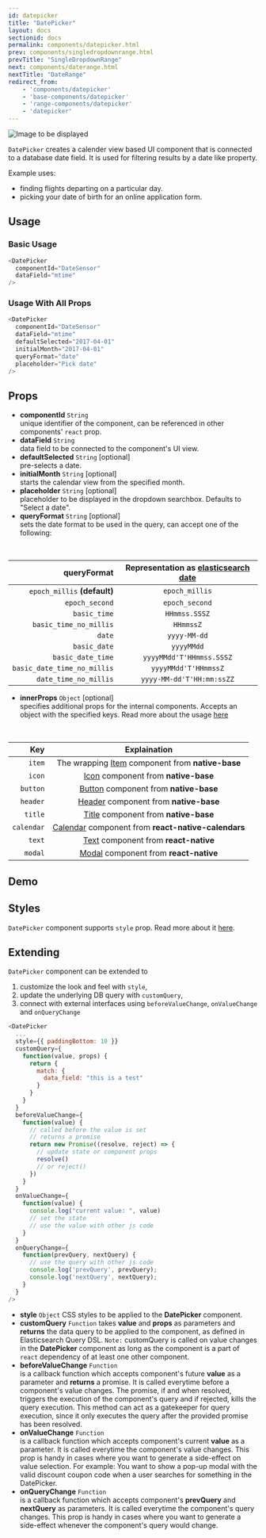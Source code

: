 ```yaml
---
id: datepicker
title: "DatePicker"
layout: docs
sectionid: docs
permalink: components/datepicker.html
prev: components/singledropdownrange.html
prevTitle: "SingleDropdownRange"
next: components/daterange.html
nextTitle: "DateRange"
redirect_from:
    - 'components/datepicker'
    - 'base-components/datepicker'
    - 'range-components/datepicker'
    - 'datepicker'
---
```


![Image to be displayed](https://imgur.com/JIJKwxS.png)

`DatePicker` creates a calender view based UI component that is connected to a database date field. It is used for filtering results by a date like property.

Example uses:
* finding flights departing on a particular day.
* picking your date of birth for an online application form.

## Usage

### Basic Usage

```js
<DatePicker
  componentId="DateSensor"
  dataField="mtime"
/>
```

### Usage With All Props

```js
<DatePicker
  componentId="DateSensor"
  dataField="mtime"
  defaultSelected="2017-04-01"
  initialMonth="2017-04-01"
  queryFormat="date"
  placeholder="Pick date"
/>
```

## Props

- **componentId** `String`  
    unique identifier of the component, can be referenced in other components' `react` prop.
- **dataField** `String`  
    data field to be connected to the component's UI view.
- **defaultSelected** `String` [optional]  
    pre-selects a date.
- **initialMonth** `String` [optional]  
    starts the calendar view from the specified month.
- **placeholder** `String` [optional]  
    placeholder to be displayed in the dropdown searchbox. Defaults to "Select a date".
- **queryFormat** `String` [optional]  
    sets the date format to be used in the query, can accept one of the following:

<br />

| **queryFormat** | **Representation as [elasticsearch date](https://www.elastic.co/guide/en/elasticsearch/reference/current/mapping-date-format.html#built-in-date-formats)** |
|  ------: | :------: |
| `epoch_millis` **(default)** | `epoch_millis` |
| `epoch_second` | `epoch_second` |
| `basic_time` | `HHmmss.SSSZ` |
| `basic_time_no_millis` | `HHmmssZ` |
| `date` | `yyyy-MM-dd` |
| `basic_date` | `yyyyMMdd` |
| `basic_date_time` | `yyyyMMdd'T'HHmmss.SSSZ` |
| `basic_date_time_no_millis` | `yyyyMMdd'T'HHmmssZ` |
| `date_time_no_millis` | `yyyy-MM-dd'T'HH:mm:ssZZ` |

- **innerProps** `Object` [optional]  
    specifies additional props for the internal components. Accepts an object with the specified keys. Read more about the usage [here](/advanced/innerprops.html)

<br />

| **Key** | **Explaination** |
|  ------: | :------: |
| `item` | The wrapping [Item](http://docs.nativebase.io/Components.html#Form) component from **native-base** |
| `icon` | [Icon](http://docs.nativebase.io/Components.html#icon-def-headref) component from **native-base** |
| `button` | [Button](http://docs.nativebase.io/Components.html#button-def-headref) component from **native-base** |
| `header` | [Header](http://docs.nativebase.io/Components.html#header-def-headref) component from **native-base** |
| `title` | [Title](http://docs.nativebase.io/Components.html) component from **native-base** |
| `calendar` | [Calendar](https://github.com/wix/react-native-calendars) component from **react-native-calendars** |
| `text` | [Text](http://facebook.github.io/react-native/docs/text.html) component from **react-native** |
| `modal` | [Modal](https://facebook.github.io/react-native/docs/modal.html#docsNav) component from **react-native** |

## Demo

## Styles

`DatePicker` component supports `style` prop. Read more about it [here](/advanced/style.html).

## Extending

`DatePicker` component can be extended to
1. customize the look and feel with `style`,
2. update the underlying DB query with `customQuery`,
3. connect with external interfaces using `beforeValueChange`, `onValueChange` and `onQueryChange`

```js
<DatePicker
  ...
  style={{ paddingBottom: 10 }}
  customQuery={
    function(value, props) {
      return {
        match: {
          data_field: "this is a test"
        }
      }
    }
  }
  beforeValueChange={
    function(value) {
      // called before the value is set
      // returns a promise
      return new Promise((resolve, reject) => {
        // update state or component props
        resolve()
        // or reject()
      })
    }
  }
  onValueChange={
    function(value) {
      console.log("current value: ", value)
      // set the state
      // use the value with other js code
    }
  }
  onQueryChange={
    function(prevQuery, nextQuery) {
      // use the query with other js code
      console.log('prevQuery', prevQuery);
      console.log('nextQuery', nextQuery);
    }
  }
/>
```

- **style** `Object`
    CSS styles to be applied to the **DatePicker** component.
- **customQuery** `Function`
    takes **value** and **props** as parameters and **returns** the data query to be applied to the component, as defined in Elasticsearch Query DSL.
    `Note:` customQuery is called on value changes in the **DatePicker** component as long as the component is a part of `react` dependency of at least one other component.
- **beforeValueChange** `Function`  
    is a callback function which accepts component's future **value** as a parameter and **returns** a promise. It is called everytime before a component's value changes. The promise, if and when resolved, triggers the execution of the component's query and if rejected, kills the query execution. This method can act as a gatekeeper for query execution, since it only executes the query after the provided promise has been resolved.
- **onValueChange** `Function`  
    is a callback function which accepts component's current **value** as a parameter. It is called everytime the component's value changes. This prop is handy in cases where you want to generate a side-effect on value selection. For example: You want to show a pop-up modal with the valid discount coupon code when a user searches for something in the DatePicker.
- **onQueryChange** `Function`  
    is a callback function which accepts component's **prevQuery** and **nextQuery** as parameters. It is called everytime the component's query changes. This prop is handy in cases where you want to generate a side-effect whenever the component's query would change.
